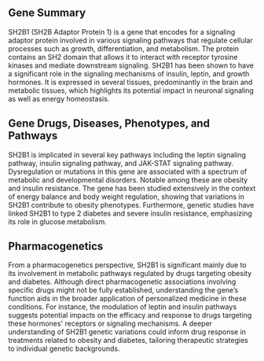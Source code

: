 ## Gene Summary
SH2B1 (SH2B Adaptor Protein 1) is a gene that encodes for a signaling adaptor protein involved in various signaling pathways that regulate cellular processes such as growth, differentiation, and metabolism. The protein contains an SH2 domain that allows it to interact with receptor tyrosine kinases and mediate downstream signaling. SH2B1 has been shown to have a significant role in the signaling mechanisms of insulin, leptin, and growth hormones. It is expressed in several tissues, predominantly in the brain and metabolic tissues, which highlights its potential impact in neuronal signaling as well as energy homeostasis.

## Gene Drugs, Diseases, Phenotypes, and Pathways
SH2B1 is implicated in several key pathways including the leptin signaling pathway, insulin signaling pathway, and JAK-STAT signaling pathway. Dysregulation or mutations in this gene are associated with a spectrum of metabolic and developmental disorders. Notable among these are obesity and insulin resistance. The gene has been studied extensively in the context of energy balance and body weight regulation, showing that variations in SH2B1 contribute to obesity phenotypes. Furthermore, genetic studies have linked SH2B1 to type 2 diabetes and severe insulin resistance, emphasizing its role in glucose metabolism.

## Pharmacogenetics
From a pharmacogenetics perspective, SH2B1 is significant mainly due to its involvement in metabolic pathways regulated by drugs targeting obesity and diabetes. Although direct pharmacogenetic associations involving specific drugs might not be fully established, understanding the gene’s function aids in the broader application of personalized medicine in these conditions. For instance, the modulation of leptin and insulin pathways suggests potential impacts on the efficacy and response to drugs targeting these hormones' receptors or signaling mechanisms. A deeper understanding of SH2B1 genetic variations could inform drug response in treatments related to obesity and diabetes, tailoring therapeutic strategies to individual genetic backgrounds.